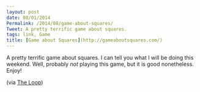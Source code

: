 ```yaml
---
layout: post
date: 08/01/2014
Permalink: /2014/08/game-about-squares/
Tweet: A pretty terrific game about squares.
tags: link, Game
title: [Game about Squares](http://gameaboutsquares.com/)
---
```


<p>A pretty terrific game about squares. I can tell you what I will be doing this weekend. Well, probably <em>not</em> playing this game, but it is good nonetheless. Enjoy!</p>

<p>(via <a href="http://www.loopinsight.com/2014/08/01/game-about-squares/" title="Game about squares - The Loop">The Loop</a>)</p>